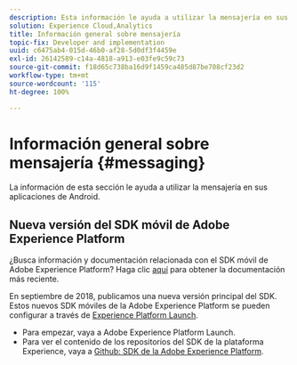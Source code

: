 ```yaml
---
description: Esta información le ayuda a utilizar la mensajería en sus aplicaciones Android.
solution: Experience Cloud,Analytics
title: Información general sobre mensajería
topic-fix: Developer and implementation
uuid: c6475ab4-015d-46b0-af28-5d0df3f4459e
exl-id: 26142589-c14a-4818-a913-e03fe9c59c73
source-git-commit: f18d65c738ba16d9f1459ca485d87be708cf23d2
workflow-type: tm+mt
source-wordcount: '115'
ht-degree: 100%

---
```


# Información general sobre mensajería {#messaging}

La información de esta sección le ayuda a utilizar la mensajería en sus aplicaciones de Android.

## Nueva versión del SDK móvil de Adobe Experience Platform

¿Busca información y documentación relacionada con el SDK móvil de Adobe Experience Platform? Haga clic [aquí](https://aep-sdks.gitbook.io/docs/) para obtener la documentación más reciente.

En septiembre de 2018, publicamos una nueva versión principal del SDK. Estos nuevos SDK móviles de la Adobe Experience Platform se pueden configurar a través de [Experience Platform Launch](https://www.adobe.com/es/experience-platform/launch.html).

* Para empezar, vaya a Adobe Experience Platform Launch.
* Para ver el contenido de los repositorios del SDK de la plataforma Experience, vaya a [Github: SDK de la Adobe Experience Platform](https://github.com/Adobe-Marketing-Cloud/acp-sdks).
